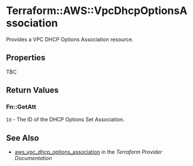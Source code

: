 # Terraform::AWS::VpcDhcpOptionsAssociation

Provides a VPC DHCP Options Association resource.

## Properties

TBC

## Return Values

### Fn::GetAtt

`Id` - The ID of the DHCP Options Set Association.

## See Also

* [aws_vpc_dhcp_options_association](https://www.terraform.io/docs/providers/aws/r/vpc_dhcp_options_association.html) in the _Terraform Provider Documentation_